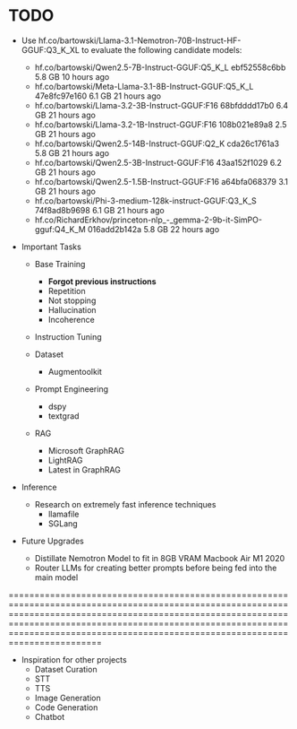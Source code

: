 # TODO

- Use hf.co/bartowski/Llama-3.1-Nemotron-70B-Instruct-HF-GGUF:Q3_K_XL  to evaluate the following candidate models:
    - hf.co/bartowski/Qwen2.5-7B-Instruct-GGUF:Q5_K_L                        ebf52558c6bb    5.8 GB    10 hours ago    
    - hf.co/bartowski/Meta-Llama-3.1-8B-Instruct-GGUF:Q5_K_L                 47e8fc97e160    6.1 GB    21 hours ago    
    - hf.co/bartowski/Llama-3.2-3B-Instruct-GGUF:F16                         68bfdddd17b0    6.4 GB    21 hours ago    
    - hf.co/bartowski/Llama-3.2-1B-Instruct-GGUF:F16                         108b021e89a8    2.5 GB    21 hours ago    
    - hf.co/bartowski/Qwen2.5-14B-Instruct-GGUF:Q2_K                         cda26c1761a3    5.8 GB    21 hours ago    
    - hf.co/bartowski/Qwen2.5-3B-Instruct-GGUF:F16                           43aa152f1029    6.2 GB    21 hours ago    
    - hf.co/bartowski/Qwen2.5-1.5B-Instruct-GGUF:F16                         a64bfa068379    3.1 GB    21 hours ago    
    - hf.co/bartowski/Phi-3-medium-128k-instruct-GGUF:Q3_K_S                 74f8ad8b9698    6.1 GB    21 hours ago    
    - hf.co/RichardErkhov/princeton-nlp_-_gemma-2-9b-it-SimPO-gguf:Q4_K_M    016add2b142a    5.8 GB    22 hours ago 

- Important Tasks
    - Base Training
        - **Forgot previous instructions**
        - Repetition
        - Not stopping
        - Hallucination
        - Incoherence
        
    - Instruction Tuning
    - Dataset
        - Augmentoolkit
    - Prompt Engineering
        - dspy
        - textgrad
    - RAG
        - Microsoft GraphRAG
        - LightRAG
        - Latest in GraphRAG

- Inference
    - Research on extremely fast inference techniques
        - llamafile
        - SGLang

- Future Upgrades
    - Distillate Nemotron Model to fit in 8GB VRAM Macbook Air M1 2020
    - Router LLMs for creating better prompts before being fed into the main model


================================================================================================================================================================================================================================================================================================
- Inspiration for other projects
    - Dataset Curation
    - STT
    - TTS
    - Image Generation
    - Code Generation
    - Chatbot
